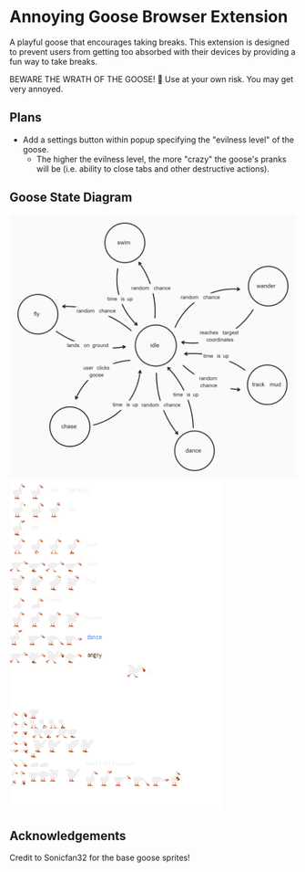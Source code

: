 # Annoying Goose Browser Extension

A playful goose that encourages taking breaks. This extension is designed to prevent users from getting too absorbed with their devices by providing a fun way to take breaks.

BEWARE THE WRATH OF THE GOOSE! 🪿
Use at your own risk. You may get very annoyed.

## Plans

- Add a settings button within popup specifying the "evilness level" of the goose.
  - The higher the evilness level, the more "crazy" the goose's pranks will be (i.e. ability to close tabs and other destructive actions).

## Goose State Diagram

![Goose State Diagram](images/github/state-diagram.png)
![Goose Sprite](images/sprites/goose.png)

## Acknowledgements

Credit to Sonicfan32 for the base goose sprites!
